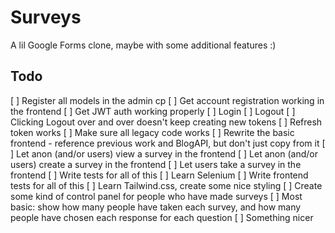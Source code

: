 # Surveys
A lil Google Forms clone, maybe with some additional features :)

## Todo
[ ] Register all models in the admin cp
[ ] Get account registration working in the frontend
[ ] Get JWT auth working properly
  [ ] Login
  [ ] Logout
  [ ] Clicking Logout over and over doesn't keep creating new tokens
  [ ] Refresh token works
[ ] Make sure all legacy code works
[ ] Rewrite the basic frontend - reference previous work and BlogAPI, but don't just copy from it
[ ] Let anon (and/or users) view a survey in the frontend
[ ] Let anon (and/or users) create a survey in the frontend
[ ] Let users take a survey in the frontend
[ ] Write tests for all of this
[ ] Learn Selenium
[ ] Write frontend tests for all of this
[ ] Learn Tailwind.css, create some nice styling
[ ] Create some kind of control panel for people who have made surveys
  [ ] Most basic: show how many people have taken each survey, and how many people have chosen each response for each question
  [ ] Something nicer